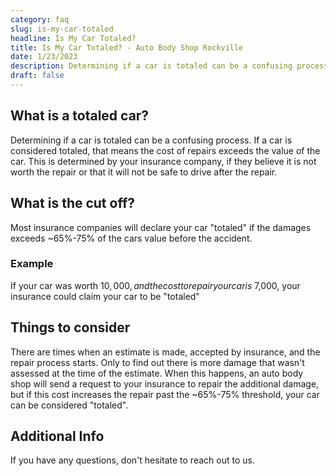 ```yaml
---
category: faq
slug: is-my-car-totaled
headline: Is My Car Totaled?
title: Is My Car Totaled? - Auto Body Shop Rockville
date: 1/23/2023
description: Determining if a car is totaled can be a confusing process. If a car is considered totaled, that means the cost of repairs exceeds the value of the car. This is determined by your insurance company, if they believe it is not worth the repair or that it will not be safe to drive after the repair.
draft: false
---
```


## What is a totaled car?

Determining if a car is totaled can be a confusing process. If a car is considered totaled, that means the cost of repairs exceeds the value of the car. This is determined by your insurance company, if they believe it is not worth the repair or that it will not be safe to drive after the repair.

## What is the cut off?

Most insurance companies will declare your car "totaled" if the damages exceeds ~65%-75% of the cars value before the accident.

### Example

If your car was worth $10,000, and the cost to repair your car is ~$7,000, your insurance could claim your car to be "totaled"

## Things to consider

There are times when an estimate is made, accepted by insurance, and the repair process starts. Only to find out there is more damage that wasn't assessed at the time of the estimate. When this happens, an auto body shop will send a request to your insurance to repair the additional damage, but if this cost increases the repair past the ~65%-75% threshold, your car can be considered "totaled".

## Additional Info

If you have any questions, don't hesitate to reach out to us.
